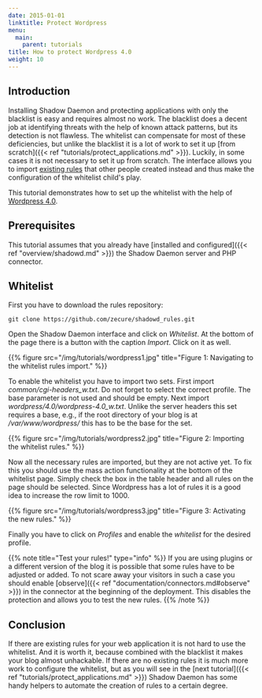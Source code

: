 ```yaml
---
date: 2015-01-01
linktitle: Protect Wordpress
menu:
  main:
    parent: tutorials
title: How to protect Wordpress 4.0
weight: 10
---
```


## Introduction

Installing Shadow Daemon and protecting applications with only the blacklist is easy and requires almost no work.
The blacklist does a decent job at identifying threats with the help of known attack patterns, but its detection is not flawless.
The whitelist can compensate for most of these deficiencies, but unlike the blacklist it is a lot of work to set it up [from scratch]({{< ref "tutorials/protect_applications.md" >}}).
Luckily, in some cases it is not necessary to set it up from scratch.
The interface allows you to import [existing rules](https://github.com/zecure/shadowd_rules) that other people created instead and thus make the configuration of the whitelist child's play.

This tutorial demonstrates how to set up the whitelist with the help of [Wordpress 4.0](https://github.com/zecure/shadowd_rules/tree/master/src/wordpress/4.0).

## Prerequisites

This tutorial assumes that you already have [installed and configured]({{< ref "overview/shadowd.md" >}}) the Shadow Daemon server and PHP connector.

## Whitelist

First you have to download the rules repository:

    git clone https://github.com/zecure/shadowd_rules.git

Open the Shadow Daemon interface and click on *Whitelist*.
At the bottom of the page there is a button with the caption *Import*.
Click on it as well.

{{% figure src="/img/tutorials/wordpress1.jpg" title="Figure 1: Navigating to the whitelist rules import." %}}

To enable the whitelist you have to import two sets.
First import *common/cgi-headers_w.txt*.
Do not forget to select the correct profile.
The base parameter is not used and should be empty.
Next import *wordpress/4.0/wordpress-4.0_w.txt*.
Unlike the server headers this set requires a base, e.g., if the root directory of your blog is at */var/www/wordpress/* this has to be the base for the set.

{{% figure src="/img/tutorials/wordpress2.jpg" title="Figure 2: Importing the whitelist rules." %}}

Now all the necessary rules are imported, but they are not active yet.
To fix this you should use the mass action functionality at the bottom of the whitelist page.
Simply check the box in the table header and all rules on the page should be selected.
Since Wordpress has a lot of rules it is a good idea to increase the row limit to 1000.

{{% figure src="/img/tutorials/wordpress3.jpg" title="Figure 3: Activating the new rules." %}}

Finally you have to click on *Profiles* and enable the *whitelist* for the desired profile.

{{% note title="Test your rules!" type="info" %}}
If you are using plugins or a different version of the blog it is possible that some rules have to be adjusted or added.
To not scare away your visitors in such a case you should enable [observe]({{< ref "documentation/connectors.md#observe" >}}) in the connector at the beginning of the deployment.
This disables the protection and allows you to test the new rules.
{{% /note %}}

## Conclusion

If there are existing rules for your web application it is not hard to use the whitelist.
And it is worth it, because combined with the blacklist it makes your blog almost unhackable.
If there are no existing rules it is much more work to configure the whitelist, but as you will see in the [next tutorial]({{< ref "tutorials/protect_applications.md" >}}) Shadow Daemon has some handy helpers to automate the creation of rules to a certain degree.

